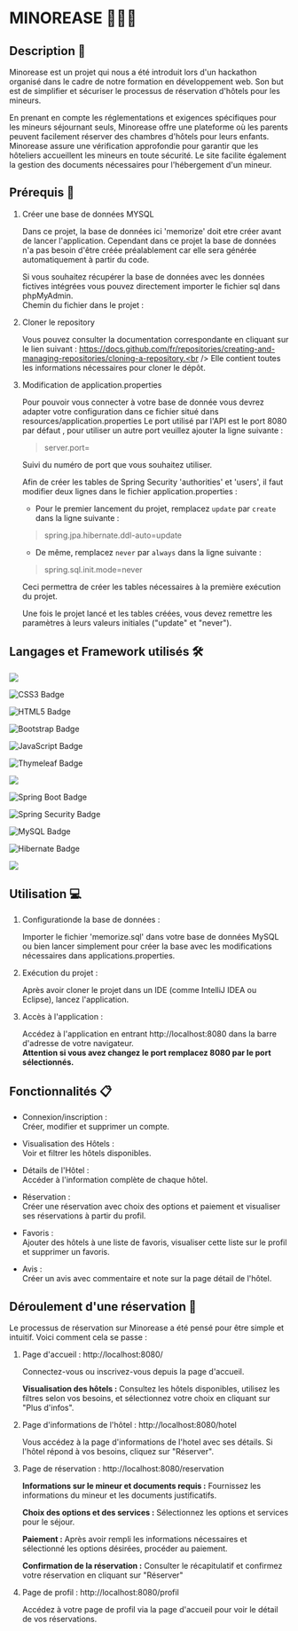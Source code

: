 # MINOREASE 👨‍👩‍👦


## Description 🌱

Minorease est un projet qui nous a été introduit lors d'un hackathon organisé dans le cadre de notre formation en développement web. Son but est de simplifier et sécuriser le processus de réservation d'hôtels pour les mineurs.

En prenant en compte les réglementations et exigences spécifiques pour les mineurs séjournant seuls, Minorease offre une plateforme où les parents peuvent facilement réserver des chambres d'hôtels pour leurs enfants. Minorease assure une vérification approfondie pour garantir que les hôteliers accueillent les mineurs en toute sécurité. Le site facilite également la gestion des documents nécessaires pour l'hébergement d'un mineur.

##  Prérequis 🔐

1. Créer une base de données MYSQL <br />

    Dans ce projet, la base de données ici 'memorize' doit etre créer avant de lancer l'application. Cependant dans ce projet la base de données n'a pas besoin d'être créée préalablement car elle sera générée automatiquement à partir du code.<br />

    Si vous souhaitez récupérer la base de données avec les données fictives intégrées vous pouvez directement importer le fichier sql  dans phpMyAdmin.<br />
Chemin du fichier dans le projet :

2. Cloner le repository<br />

    Vous pouvez consulter la documentation correspondante en cliquant sur le lien     suivant : https://docs.github.com/fr/repositories/creating-and-managing-repositories/cloning-a-repository.<br /> 
 Elle contient toutes les informations nécessaires pour cloner le dépôt.
     
3. Modification de application.properties<br />

    Pour pouvoir vous connecter à votre base de donnée vous devrez adapter votre configuration dans ce fichier situé dans resources/application.properties
Le port utilisé par l'API est le port 8080 par défaut , pour utiliser un autre port veuillez ajouter la ligne suivante :

    >server.port=

    Suivi du numéro de port que vous souhaitez utiliser.

    Afin de créer les tables de Spring Security 'authorities' et 'users', il faut modifier deux lignes dans le fichier application.properties :

    - Pour le premier lancement du projet, remplacez `update` par  `create ` dans la ligne suivante :

   >  spring.jpa.hibernate.ddl-auto=update

    - De même, remplacez `never` par  `always`  dans la ligne suivante :

    > spring.sql.init.mode=never

    Ceci permettra de créer les tables nécessaires à la première exécution du projet.

    Une fois le projet lancé et les tables créées, vous devez remettre les paramètres à leurs valeurs initiales ("update" et "never").
        
## Langages et Framework utilisés 🛠️

![](https://img.shields.io/badge/Figma-F24E1E?style=for-the-badge&logo=figma&logoColor=white)

![CSS3 Badge](https://img.shields.io/badge/CSS3-1572B6?logo=css3&logoColor=fff&style=flat-square)

![HTML5 Badge](https://img.shields.io/badge/HTML5-E34F26?logo=html5&logoColor=fff&style=flat-square)

![Bootstrap Badge](https://img.shields.io/badge/Bootstrap-7952B3?logo=bootstrap&logoColor=fff&style=flat-square)

![JavaScript Badge](https://img.shields.io/badge/JavaScript-F7DF1E?logo=javascript&logoColor=000&style=flat-square)

![Thymeleaf Badge](https://img.shields.io/badge/Thymeleaf-005F0F?logo=thymeleaf&logoColor=fff&style=flat-square)

![](https://img.shields.io/badge/Java-ED8B00?style=for-the-badge&logo=openjdk&logoColor=white)

![Spring Boot Badge](https://img.shields.io/badge/Spring%20Boot-6DB33F?logo=springboot&logoColor=fff&style=flat-square)

![Spring Security Badge](https://img.shields.io/badge/Spring%20Security-6DB33F?logo=springsecurity&logoColor=fff&style=flat-square)



![MySQL Badge](https://img.shields.io/badge/MySQL-4479A1?logo=mysql&logoColor=fff&style=flat-square)

![Hibernate Badge](https://img.shields.io/badge/Hibernate-59666C?logo=hibernate&logoColor=fff&style=flat-square)

![](https://img.shields.io/badge/GitHub-100000?style=for-the-badge&logo=github&logoColor=white)

## Utilisation 💻

1. Configurationde la base de données :

    Importer le fichier 'memorize.sql' dans votre base de données MySQL ou bien lancer simplement pour créer la base avec les modifications nécessaires dans applications.properties. 

2. Exécution du projet :

    Après avoir cloner le projet dans un IDE (comme IntelliJ IDEA ou Eclipse), lancez l'application.

3. Accès à l'application :

    Accédez à l'application en entrant http://localhost:8080 dans la barre d'adresse de votre navigateur.<br />
    **Attention si vous avez changez le port remplacez 8080 par le port sélectionnés.** 

## Fonctionnalités 📋

- Connexion/inscription : <br />
 Créer, modifier et supprimer un compte.
- Visualisation des Hôtels :<br /> 
Voir et filtrer les hôtels disponibles.

- Détails de l'Hôtel :<br /> Accéder à l'information complète de chaque hôtel.

- Réservation : <br />Créer une réservation avec choix des options et paiement et visualiser ses réservations à partir du profil.

- Favoris : <br />Ajouter des hôtels à une liste de favoris, visualiser cette liste sur le profil et supprimer un favoris.

- Avis :<br /> Créer un avis avec commentaire et note sur la page détail de l'hôtel.

## Déroulement d'une réservation 🏨

Le processus de réservation sur Minorease a été pensé pour être simple et intuitif. Voici comment cela se passe :

1. Page d'accueil : http://localhost:8080/

   Connectez-vous ou inscrivez-vous depuis la page d'accueil.

    **Visualisation des hôtels :** Consultez les hôtels disponibles, utilisez les filtres selon vos besoins, et sélectionnez votre choix en cliquant sur "Plus d'infos".

2. Page d'informations de l'hôtel : http://localhost:8080/hotel

     Vous accédez à la page d'informations de l'hotel avec ses détails. Si l'hôtel répond à vos besoins, cliquez sur "Réserver".

3. Page de réservation : http://localhost:8080/reservation

   **Informations sur le mineur et documents requis :** Fournissez les informations du mineur et les documents justificatifs.

   **Choix des options et des services :** Sélectionnez les options et services pour le séjour.

   **Paiement :** Après avoir rempli les informations nécessaires et sélectionné les options désirées, procéder au paiement.

   **Confirmation de la réservation :** Consulter le récapitulatif et confirmez votre réservation en cliquant sur "Réserver" 

4. Page de profil : http://localhost:8080/profil
 
    Accédez à votre page de profil via la page d'accueil pour voir le détail de vos réservations.
        
